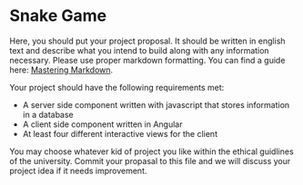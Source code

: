 # Snake Game

Here, you should put your project proposal. It should be written in english text and describe what you intend to build along with any information necessary. Please use proper markdown formatting. You can find a guide here: [Mastering Markdown](https://guides.github.com/features/mastering-markdown/).

Your project should have the following requirements met:

* A server side component written with javascript that stores information in a database
* A client side component written in Angular
* At least four different interactive views for the client

You may choose whatever kid of project you like within the ethical guidlines of the university. Commit your propasal to this file and we will discuss your project idea if it needs improvement.
